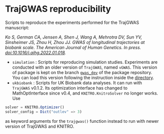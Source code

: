 # TrajGWAS reproducibility 

Scripts to reproduce the experiments performed for the TrajGWAS manuscript:

_Ko S, German CA, Jensen A, Shen J, Wang A, Mehrotra DV, Sun YV, Sinsheimer JS, Zhou H, Zhou JJ. GWAS of longitudinal trajectories at biobank scale. The American Journal of Human Genetics. In press. [doi:10.1016/j.ajhg.2022.01.018](https://doi.org/10.1016/j.ajhg.2022.01.018)._

- `simulation` : Scripts for reproducing simulation studies. Experiments are conducted with an older version of `TrajGWAS`, named `vGWAS`. This version of package is kept on the branch [`gwas_dev`](https://github.com/OpenMendel/TrajGWAS.jl/tree/gwas_dev) of the package repository. You can load this version following the instruction inside the [directory](https://github.com/kose-y/TrajGWAS-reproducibility/tree/main/simulation).
- `ukbiobank` : Scripts for UK Biobank data analyses. It can run with `TrajGWAS` v0.1.2. Its optimization interface has changed to MathOptInterface since v0.4, and `KNITRO.KnitroSolver` no longer works. Use
```julia
solver = KNITRO.Optimizer()
solver_config = Dict("outlev" => 3)
```
as keyword arguments for the `trajgwas()` function instead to run with newer version of TrajGWAS and KNITRO.

